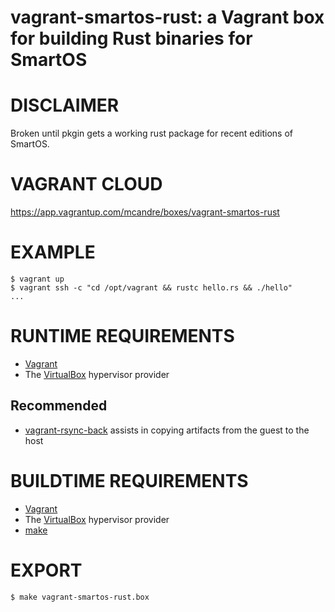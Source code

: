 # vagrant-smartos-rust: a Vagrant box for building Rust binaries for SmartOS

# DISCLAIMER

Broken until pkgin gets a working rust package for recent editions of SmartOS.

# VAGRANT CLOUD

https://app.vagrantup.com/mcandre/boxes/vagrant-smartos-rust

# EXAMPLE

```console
$ vagrant up
$ vagrant ssh -c "cd /opt/vagrant && rustc hello.rs && ./hello"
...
```

# RUNTIME REQUIREMENTS

* [Vagrant](https://www.vagrantup.com)
* The [VirtualBox](https://www.virtualbox.org) hypervisor provider

## Recommended

* [vagrant-rsync-back](https://github.com/smerrill/vagrant-rsync-back) assists in copying artifacts from the guest to the host

# BUILDTIME REQUIREMENTS

* [Vagrant](https://www.vagrantup.com)
* The [VirtualBox](https://www.virtualbox.org) hypervisor provider
* [make](https://www.gnu.org/software/make/)

# EXPORT

```console
$ make vagrant-smartos-rust.box
```
